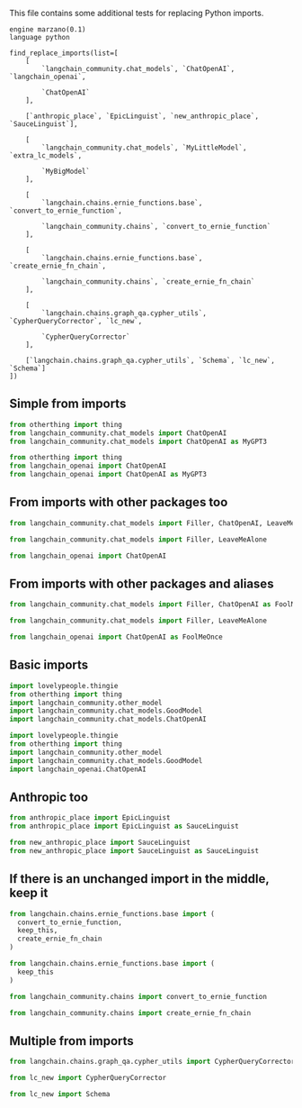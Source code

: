 This file contains some additional tests for replacing Python imports.

```grit
engine marzano(0.1)
language python

find_replace_imports(list=[
	[
		`langchain_community.chat_models`, `ChatOpenAI`, `langchain_openai`,

		`ChatOpenAI`
	],

	[`anthropic_place`, `EpicLinguist`, `new_anthropic_place`, `SauceLinguist`],

	[
		`langchain_community.chat_models`, `MyLittleModel`, `extra_lc_models`,

		`MyBigModel`
	],

	[
		`langchain.chains.ernie_functions.base`, `convert_to_ernie_function`,

		`langchain_community.chains`, `convert_to_ernie_function`
	],

	[
		`langchain.chains.ernie_functions.base`, `create_ernie_fn_chain`,

		`langchain_community.chains`, `create_ernie_fn_chain`
	],

	[
		`langchain.chains.graph_qa.cypher_utils`, `CypherQueryCorrector`, `lc_new`,

		`CypherQueryCorrector`
	],

	[`langchain.chains.graph_qa.cypher_utils`, `Schema`, `lc_new`, `Schema`]
])
```

## Simple from imports

```py
from otherthing import thing
from langchain_community.chat_models import ChatOpenAI
from langchain_community.chat_models import ChatOpenAI as MyGPT3
```

```py
from otherthing import thing
from langchain_openai import ChatOpenAI
from langchain_openai import ChatOpenAI as MyGPT3
```

## From imports with other packages too

```py
from langchain_community.chat_models import Filler, ChatOpenAI, LeaveMeAlone
```

```py
from langchain_community.chat_models import Filler, LeaveMeAlone

from langchain_openai import ChatOpenAI
```

## From imports with other packages and aliases

```py
from langchain_community.chat_models import Filler, ChatOpenAI as FoolMeOnce, LeaveMeAlone

```

```py
from langchain_community.chat_models import Filler, LeaveMeAlone

from langchain_openai import ChatOpenAI as FoolMeOnce
```

## Basic imports

```py
import lovelypeople.thingie
from otherthing import thing
import langchain_community.other_model
import langchain_community.chat_models.GoodModel
import langchain_community.chat_models.ChatOpenAI
```

```py
import lovelypeople.thingie
from otherthing import thing
import langchain_community.other_model
import langchain_community.chat_models.GoodModel
import langchain_openai.ChatOpenAI
```

## Anthropic too

```py
from anthropic_place import EpicLinguist
from anthropic_place import EpicLinguist as SauceLinguist
```

```py
from new_anthropic_place import SauceLinguist
from new_anthropic_place import SauceLinguist as SauceLinguist
```

## If there is an unchanged import in the middle, keep it

```py
from langchain.chains.ernie_functions.base import (
  convert_to_ernie_function,
  keep_this,
  create_ernie_fn_chain
)
```

```py
from langchain.chains.ernie_functions.base import (
  keep_this
)

from langchain_community.chains import convert_to_ernie_function

from langchain_community.chains import create_ernie_fn_chain
```

## Multiple from imports

```py
from langchain.chains.graph_qa.cypher_utils import CypherQueryCorrector, Schema
```

```py
from lc_new import CypherQueryCorrector

from lc_new import Schema
```

<!-- ## Multiple from imports

It should handle cleaning up two different ones:

```py
from langchain.chains.ernie_functions.base import (
  convert_to_ernie_function,
  create_ernie_fn_chain,
)
```

```py
from langchain_community.chains import convert_to_ernie_function

from langchain_community.chains import create_ernie_fn_chain
``` -->
